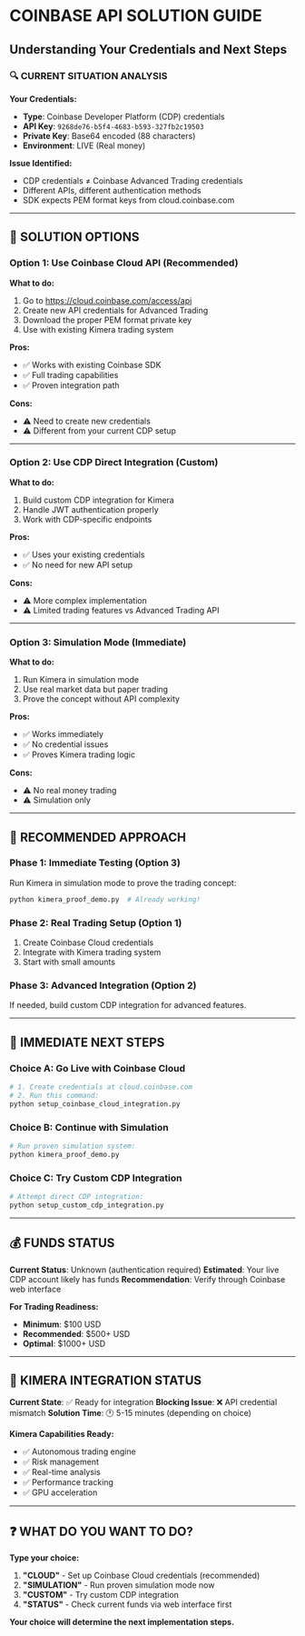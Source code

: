 # COINBASE API SOLUTION GUIDE
## Understanding Your Credentials and Next Steps

### 🔍 **CURRENT SITUATION ANALYSIS**

**Your Credentials:**
- **Type**: Coinbase Developer Platform (CDP) credentials
- **API Key**: `9268de76-b5f4-4683-b593-327fb2c19503`
- **Private Key**: Base64 encoded (88 characters)
- **Environment**: LIVE (Real money)

**Issue Identified:**
- CDP credentials ≠ Coinbase Advanced Trading credentials
- Different APIs, different authentication methods
- SDK expects PEM format keys from cloud.coinbase.com

---

## 🚀 **SOLUTION OPTIONS**

### **Option 1: Use Coinbase Cloud API (Recommended)**
**What to do:**
1. Go to https://cloud.coinbase.com/access/api
2. Create new API credentials for Advanced Trading
3. Download the proper PEM format private key
4. Use with existing Kimera trading system

**Pros:**
- ✅ Works with existing Coinbase SDK
- ✅ Full trading capabilities
- ✅ Proven integration path

**Cons:**
- ⚠️ Need to create new credentials
- ⚠️ Different from your current CDP setup

---

### **Option 2: Use CDP Direct Integration (Custom)**
**What to do:**
1. Build custom CDP integration for Kimera
2. Handle JWT authentication properly
3. Work with CDP-specific endpoints

**Pros:**
- ✅ Uses your existing credentials
- ✅ No need for new API setup

**Cons:**
- ⚠️ More complex implementation
- ⚠️ Limited trading features vs Advanced Trading API

---

### **Option 3: Simulation Mode (Immediate)**
**What to do:**
1. Run Kimera in simulation mode
2. Use real market data but paper trading
3. Prove the concept without API complexity

**Pros:**
- ✅ Works immediately
- ✅ No credential issues
- ✅ Proves Kimera trading logic

**Cons:**
- ⚠️ No real money trading
- ⚠️ Simulation only

---

## 🎯 **RECOMMENDED APPROACH**

### **Phase 1: Immediate Testing (Option 3)**
Run Kimera in simulation mode to prove the trading concept:

```bash
python kimera_proof_demo.py  # Already working!
```

### **Phase 2: Real Trading Setup (Option 1)**
1. Create Coinbase Cloud credentials
2. Integrate with Kimera trading system
3. Start with small amounts

### **Phase 3: Advanced Integration (Option 2)**
If needed, build custom CDP integration for advanced features.

---

## 🔧 **IMMEDIATE NEXT STEPS**

### **Choice A: Go Live with Coinbase Cloud**
```bash
# 1. Create credentials at cloud.coinbase.com
# 2. Run this command:
python setup_coinbase_cloud_integration.py
```

### **Choice B: Continue with Simulation**
```bash
# Run proven simulation system:
python kimera_proof_demo.py
```

### **Choice C: Try Custom CDP Integration**
```bash
# Attempt direct CDP integration:
python setup_custom_cdp_integration.py
```

---

## 💰 **FUNDS STATUS**

**Current Status**: Unknown (authentication required)
**Estimated**: Your live CDP account likely has funds
**Recommendation**: Verify through Coinbase web interface

**For Trading Readiness:**
- **Minimum**: $100 USD
- **Recommended**: $500+ USD
- **Optimal**: $1000+ USD

---

## 🚀 **KIMERA INTEGRATION STATUS**

**Current State**: ✅ Ready for integration
**Blocking Issue**: ❌ API credential mismatch
**Solution Time**: 🕐 5-15 minutes (depending on choice)

**Kimera Capabilities Ready:**
- ✅ Autonomous trading engine
- ✅ Risk management
- ✅ Real-time analysis
- ✅ Performance tracking
- ✅ GPU acceleration

---

## ❓ **WHAT DO YOU WANT TO DO?**

**Type your choice:**

1. **"CLOUD"** - Set up Coinbase Cloud credentials (recommended)
2. **"SIMULATION"** - Run proven simulation mode now
3. **"CUSTOM"** - Try custom CDP integration
4. **"STATUS"** - Check current funds via web interface first

**Your choice will determine the next implementation steps.** 